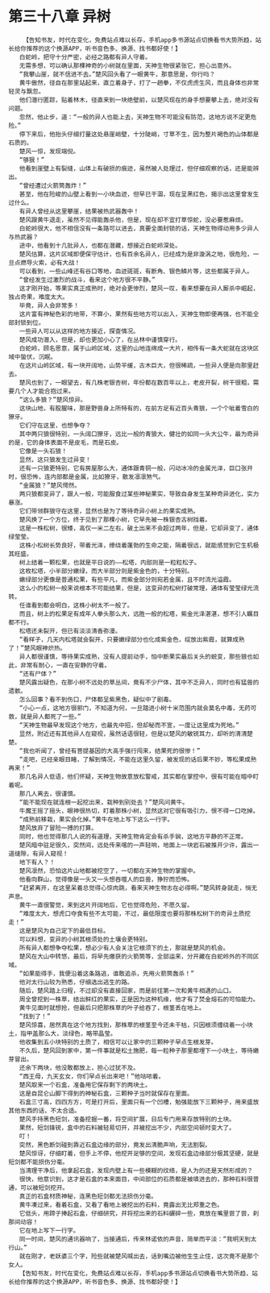 # 第三十八章 异树
        【告知书友，时代在变化，免费站点难以长存，手机app多书源站点切换看书大势所趋，站长给你推荐的这个换源APP，听书音色多、换源、找书都好使！】
       白蛇岭，把守十分严密，必经之路都有异人守着。
       无需多想，可以确认那棵神奇的小树就在里面，天神生物很紧张它，担心出意外。
       “我攀山崖，就不信进不去。”楚风回头看了一眼黄牛，那意思是，你行吗？
       黄牛傲然，径自在那里站起来，直立着身子，打了一趟拳，不仅虎虎生风，而且身体也非常轻灵与飘忽。
       他们潜行匿踪，贴着林木，径直来到一块绝壁前，以楚风现在的身手想要攀上去，绝对没有问题。
       忽然，他止步，道：“一般的异人也能上去，天神生物不可能没有防范，这地方说不定更危险。”
       停下来后，他抬头仔细打量这处悬崖峭壁，十分陡峭，寸草不生，因为整片褐色的山体都是石质的。
       楚风一惊，发现端倪。
       “够狠！”
       他看到崖壁上有裂缝，山体上有破损的痕迹，虽然被人处理过，但仔细观察的话，还是能辨出。
       “曾经遭过火箭筒轰炸！”
       甚至，他在险峻的山壁上看到一小块血迹，但早已干涸，现在呈黑红色，揭示出这里曾发生过什么。
       有异人曾经从这里攀崖，结果被热武器轰中！
       楚风跟黄牛退走，虽然不见得能轰杀他，但是，现在却不宜打草惊蛇，没必要惹麻烦。
       白蛇岭很大，他不相信没有一条路可以进去，真要全面封锁的话，天神生物得动用多少异人与热武器？
       途中，他看到十几批异人，也都在潜藏，想接近白蛇岭深处。
       楚风估算，这片区域即便保守估计，也有百余名异人，已经成为是非漩涡之地，很危险，一旦点燃导火索，必有大战！
       可以看到，一些山峰还有谷口等地，血迹斑斑，有断角、银色鳞片等，这些都属于异人。
       “曾经发生过激烈的战斗，看来这个地方很不平静。”
       这才刚开始，等果实真正成熟时，绝对会更惨烈，楚风一叹，看来想要在异人厮杀中崛起，独占奇果，难度太大。
       毕竟，异人会非常多！
       这片富有神秘色彩的地带，不算小，果然有些地方可以出入，天神生物即便再强，也不能全部封锁到位。
       一些异人可以从这样的地方接近，探查情况。
       楚风成功潜入，但是，却也更加小心了，在丛林中谨慎穿行。
       白蛇岭，顾名思意，属于山岭区域，这里的山地连绵成一大片，相传有一条大蛇就在这块区域中蛰伏，沉眠。
       在这片山岭区域，有一块开阔地，山势平缓，古木巨大，但很稀疏，一些异人便是向那里赶去。
       楚风也到了，一眼望去，有几株老银杏树，年份都在数百年以上，老皮开裂，树干很粗，需要几个人才能合抱过来。
       “这么多狼？”楚风惊异。
       这块山地，有股腥味，那是野兽身上所特有的，在前方足有近百头青狼，一个个呲着雪白的獠牙。
       它们守在这里，也想争夺？
       其中两只狼很特别，一头阔口獠牙，远比一般的青狼大，健壮的如同一头大公牛，最为奇异的是，它的身体表面不是皮毛，而是石皮。
       它像是一头石狼！
       显然，这只狼发生过异变！
       还有一只狼更特别，它有房屋那么大，通体跟青铜一般，闪动冰冷的金属光泽，巨口张开时，很恐怖，连内部都是金属，比如獠牙，散发凛凛煞气。
       “金属狼？”楚风愕然。
       两只狼都变异了，跟人一般，可能服食过某些神秘果实，导致自身发生某种奇异进化，实力暴涨。
       它们带领群狼守在这里，显然也是为了等待奇异小树上的果实成熟。
       楚风换了一个方位，终于见到了那棵小树，它早先被一株银杏古树挡着。
       这是一株松树，很矮，高仅一米二左右，破土出来不会超过两年，但是，它却异变了，通体绿莹莹。
       这株小松树长势良好，带着光泽，缭绕着蓬勃的生命之能，隔着很远，就能感觉到它生机极其旺盛。
       树上结着一颗松果，也就是平日说的——松塔，内部则是一粒粒松子。
       这枚松塔，小半部分嫩绿，而大半部分则是紫金色的，十分特别。
       嫩绿部分更像是普通松果，有些平凡，而紫金部分则宛若金属，且不时流光溢霞。
       这么小的松树一般来说根本不可能结果，但是，这变异的松树打破常理，通体有莹莹绿光流转。
       任谁看到都会明白，这株小树太不一般了。
       而且，树上的松果足有成年人拳头那么大，远胜一般的松塔，紫金光泽湛湛，想不引人瞩目都不行。
       松塔还未裂开，但已有淡淡清香弥漫。
       “看样子，几天内松塔就会裂开，只要嫩绿部分也化成紫金色，绽放出紫霞，就算成熟了！”楚风眼神炽热。
       异人都很谨慎，等待果实成熟，没有人提前动手，怕中断果实最后关头的蜕变，那些狼也如此，非常有耐心，一直在安静的守着。
       “还有尸体？”
       楚风露出疑色，在那小树不远处的草丛间，竟有不少尸体，其中不乏异人，同时也有猛兽的遗骸。
       怎么回事？看不到伤口，尸体都呈紫黑色，疑似中了剧毒。
       “小心一点，这地方很邪门，不知道为何，一旦踏进小树十米范围内就会莫名中毒，无药可救，就是异人都死了一些。”
       “天神生物最早发现这个地方，也最先中招，但却秘而不宣，一度让这里成为死地。”
       显然，附近还有其他异人在窥视，虽然话语很轻，但是以楚风的敏锐耳力，却听的清清楚楚。
       “我也听闻了，曾经有菩提基因的大高手强行闯来，结果死的很惨！”
       “走吧，已经亲眼目睹，了解到情况，不能在这里久留，被发现的话后果不妙，等松果成熟再来！”
       那几名异人低语，他们怀疑，天神生物故意放松警戒，其实都在掌控中，很有可能在暗中盯着呢。
       那几人离去，很谨慎。
       “能不能现在就连根一起挖出来，栽种到别处去？”楚风问黄牛。
       牛魔王摇了摇头，眼神很热切，盯着那株小树，显然这对它很有吸引力，恨不得一口吃掉。
       “成熟前移栽，果实会化掉。”黄牛在地上写下这么一行字。
       楚风放弃了冒险一搏的打算。
       同时，他也觉得那几人说的有道理，天神生物肯定会有杀手锏，这地方平静的不正常。
       楚风暗中驻足很久，突然间，远处传来喀的一声轻响，地面上一块岩石被推开少许，露出一道缝隙，有异人窥视！
       地下有人？！
       楚风凛然，恐怕这片山地都被挖空了，一切都在天神生物的掌握中。
       他看向群山，觉得像是一头又一头想吞噬人的巨兽，狰狞而恐怖。
       “赶紧离开，在这里呆着总觉得心惊肉跳，看来天神生物志在必得啊。”楚风转身就走，悄无声息。
       黄牛一直很警觉，来到这片开阔地后，它也觉得危险，不愿久留。
       “难度太大，想虎口夺食有些不太可能，不过，最低限度也要将那株松树下的奇异土质挖走！”
       这是楚风为自己定下的最低目标。
       可以料想，变异的小树其根须处的土壤会更特别。
       所有异人都想争夺松果，想必少有人会关注它根须下的土，那就是楚风的机会。
       楚风在大山中转悠，最后，将早先缴获的火箭筒等，全部运来，分开藏在白蛇岭外的不同区域。
       “如果能得手，我便沿着这条路逃，谁敢追杀，先用火箭筒轰杀！”
       他对太行山较为熟悉，仔细选出逃生的路。
       随后，楚风踏上归程，不过却没有直接回家，而是前往第一次和黄牛相遇的山口。
       周全曾挖到一株草，结出鲜红的果实，正是因为这种机缘，他才有了焚金熔石的可怕能力。
       黄牛见面时就想抢，但最后只把那株草的叶子给吞了，根茎丢在地上。
       “找到了！”
       楚风惊喜，居然真在这个地方找到，那株草的根茎至今还未干枯，只因根须缠绕着一小块土，指甲盖那么大，淡绿色，略带晶莹。
       他收集到五小块特别的土质了，相信可以让家中的三颗种子早点生根发芽。
       不久后，楚风回到家中，第一件事就是松土施肥，每一粒种子那里都埋下一小块土，等待嫩芽冒出。
       还余下两块，他没敢都放上，担心过犹不及。
       “西王母，九天玄女，你们早点长出来吧！”他咕哝着。
       楚风取来一个石盒，准备用它保存剩下的两块土。
       这是自昆仑山脚下得到的神秘石盒，三颗种子当时就保存在里面。
       石盒三寸高，四四方方，可是打开后，里面只有一个凹槽，勉强能放下三颗种子，用来盛放其他东西的话，不太合适。
       楚风手持黑色短剑，准备挖掘一番，将空间扩展，日后专门用来存放特别的土块。
       果然，短剑锋锐，盒中的石料被轻易切开，并被挖出不少，内部空间顿时变大了。
       叮！
       突然，黑色断剑碰到靠近石盒边缘的部分，竟发出清脆声响，无法割裂。
       楚风惊讶，仔细盯着，但手上不停，他挖开足够的空间，发现石盒边缘部分极其坚硬，就是短剑都不能损伤分毫。
       当清理干净后，他拿起石盒，发现内壁上有一些模糊的纹络，是人为的还是天然形成的？
       很快，他意识到，这才是石盒的本来面目，中间部位的石质都是被填进去的，那种石料很普通，可以被短剑挖开。
       真正的石盒材质神秘，连黑色短剑都无法损伤分毫。
       黄牛凑过来，看着石盒，又看了看地上被挖出的石料，竟露出无比郑重之色。
       它低头，用蹄子捧起石盒，仔细研究，并将挖出来的石料碾碎一些，竟放在嘴里尝了尝，刹那间动容！
       它在地上写下一行字。
       同一时间，楚风的通讯器响了，当接通后，传来林诺依的声音，简单而平淡：“我明天到太行山。”
       就在刚才，老妖婆三个字，险些就被楚风喊出去，话到嘴边被他生生止住，这次竟不是那个女人。
       【告知书友，时代在变化，免费站点难以长存，手机app多书源站点切换看书大势所趋，站长给你推荐的这个换源APP，听书音色多、换源、找书都好使！】